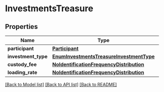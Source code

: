 # InvestmentsTreasure

## Properties
Name | Type | Description | Notes
------------ | ------------- | ------------- | -------------
**participant** | [**Participant**](Participant.md) |  | 
**investment_type** | [**EnumInvestmentsTreasureInvestmentType**](EnumInvestmentsTreasureInvestmentType.md) |  | 
**custody_fee** | [**NoIdentificationFrequencyDistribution**](NoIdentificationFrequencyDistribution.md) |  | 
**loading_rate** | [**NoIdentificationFrequencyDistribution**](NoIdentificationFrequencyDistribution.md) |  | 

[[Back to Model list]](../README.md#documentation-for-models) [[Back to API list]](../README.md#documentation-for-api-endpoints) [[Back to README]](../README.md)

